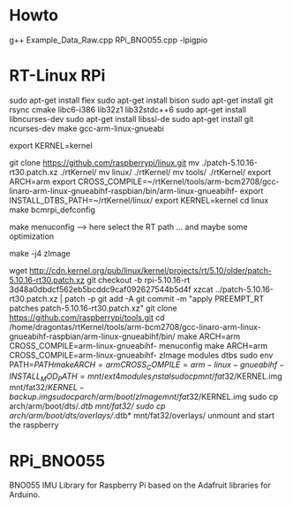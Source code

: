 # Howto

g++ Example_Data_Raw.cpp RPi_BNO055.cpp -lpigpio

# RT-Linux RPi
sudo apt-get install flex
sudo apt-get install bison
sudo apt-get install git rsync cmake libc6-i386 lib32z1 lib32stdc++6
sudo apt-get install libncurses-dev
sudo apt-get install libssl-de
sudo apt-get install git ncurses-dev make gcc-arm-linux-gnueabi

export KERNEL=kernel

git clone https://github.com/raspberrypi/linux.git
mv ./patch-5.10.16-rt30.patch.xz ./rtKernel/
mv linux/ ./rtKernel/
mv tools/ ./rtKernel/
export ARCH=arm
export CROSS_COMPILE=~/rtKernel/tools/arm-bcm2708/gcc-linaro-arm-linux-gnueabihf-raspbian/bin/arm-linux-gnueabihf-
export INSTALL_DTBS_PATH=~/rtKernel/linux/
export KERNEL=kernel
cd linux
make bcmrpi_defconfig

make menuconfig   --> here select the RT path ... and maybe some optimization

make -j4 zImage 

wget http://cdn.kernel.org/pub/linux/kernel/projects/rt/5.10/older/patch-5.10.16-rt30.patch.xz
git checkout -b rpi-5.10.16-rt 3d48a0dbdcf562eb5bcddc9caf092627544b5d4f
xzcat ../patch-5.10.16-rt30.patch.xz | patch -p
git add -A
git commit -m "apply PREEMPT_RT patches patch-5.10.16-rt30.patch.xz"
git clone https://github.com/raspberrypi/tools.git
cd /home/dragontas/rtKernel/tools/arm-bcm2708/gcc-linaro-arm-linux-gnueabihf-raspbian/arm-linux-gnueabihf/bin/
make ARCH=arm CROSS_COMPILE=arm-linux-gnueabihf- menuconfig
make ARCH=arm CROSS_COMPILE=arm-linux-gnueabihf- zImage modules dtbs
sudo env PATH=$PATH make ARCH=arm CROSS_COMPILE=arm-linux-gnueabihf- INSTALL_MOD_PATH=mnt/ext4 modules_instal
sudo cp mnt/fat32/$KERNEL.img mnt/fat32/$KERNEL-backup.img
sudo cp arch/arm/boot/zImage mnt/fat32/$KERNEL.img
sudo cp arch/arm/boot/dts/*.dtb mnt/fat32/
sudo cp arch/arm/boot/dts/overlays/*.dtb* mnt/fat32/overlays/
unmount and start the raspberry



# RPi_BNO055
BNO055 IMU Library for Raspberry Pi based on the Adafruit libraries for Arduino.
